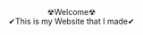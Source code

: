 <link rel="shortcut icon" type="image/x-icon" href="favicon.ico">
<center>☢Welcome☢</center>
<center>✔This is my Website that I made✔</center>
